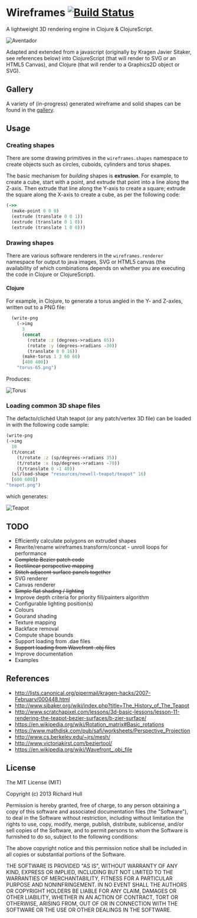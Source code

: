 # Wireframes [![Build Status](https://secure.travis-ci.org/rm-hull/wireframes.png)](http://travis-ci.org/rm-hull/wireframes)

A lightweight 3D rendering engine in Clojure & ClojureScript.

![Aventador](https://raw.github.com/rm-hull/wireframes/master/doc/gallery/translucent/aventador.png)

Adapted and extended from a javascript (originally by Kragen Javier Sitaker, see references below) 
into ClojureScript (that will render to SVG or an HTML5 Canvas), and Clojure (that will render to a 
Graphics2D object or SVG).

## Gallery

A variety of (in-progress) generated wireframe and solid shapes can be found 
in the [gallery](https://github.com/rm-hull/wireframes/blob/master/GALLERY.md).

## Usage

### Creating shapes

There are some drawing primitives in the ```wireframes.shapes``` namespace to create
objects such as circles, cuboids, cylinders and torus shapes.

The basic mechanism for *building* shapes is **extrusion**. For example, to create a cube, 
start with a point, and extrude that point into a line along the Z-axis. Then extrude
that line along the Y-axis to create a square; extrude the square along the X-axis to
create a cube, as per the following code:

```clojure
(->>
  (make-point 0 0 0)
  (extrude (translate 0 0 1))
  (extrude (translate 0 1 0))
  (extrude (translate 1 0 0)))
```

### Drawing shapes

There are various software renderers in the ```wireframes.renderer``` namespace for
output to java images, SVG or HTML5 canvas (the availability of which combinations
depends on whether you are executing the code in Clojure or ClojureScript).

#### Clojure

For example, in Clojure, to generate a torus angled in the Y- and Z-axles, written
out to a PNG file:

```clojure
  (write-png
    (->img
      3
      (concat
        (rotate :z (degrees->radians 65))
        (rotate :y (degrees->radians -30))
        (translate 0 0 16))
      (make-torus 1 3 60 60)
      [400 400])
    "torus-65.png")
```
Produces:

![Torus](https://raw.github.com/rm-hull/wireframes/master/doc/gallery/transparent/torus.png)

### Loading common 3D shape files

The defacto/clichéd Utah teapot (or any patch/vertex 3D file) can be loaded in with the following
code sample:

```clojure
(write-png
(->img
  10
  (t/concat
    (t/rotate :z (sp/degrees->radians 35))
    (t/rotate :x (sp/degrees->radians -70))
    (t/translate 0 -1 40))
  (sl/load-shape "resources/newell-teapot/teapot" 16)
  [600 600])
"teapot.png")
```
which generates:

![Teapot](https://raw.github.com/rm-hull/wireframes/master/doc/gallery/translucent/teapot.png)

## TODO

* Efficiently calculate polygons on extruded shapes
* Rewrite/rename wireframes.transform/concat - unroll loops for performance
* ~~Complete Bezier patch code~~
* ~~Rectilinear perspective mapping~~
* ~~Stitch adjacent surface panels together~~
* SVG renderer
* Canvas renderer
* ~~Simple flat shading / lighting~~
* Improve depth criteria for priority fill/painters algorithm
* Configurable lighting position(s)
* Colours
* Gourand shading
* Texture mapping
* Backface removal
* Compute shape bounds
* Support loading from .dae files
* ~~Support loading from Wavefront .obj files~~
* Improve documentation
* Examples

## References

* http://lists.canonical.org/pipermail/kragen-hacks/2007-February/000448.html
* http://www.sjbaker.org/wiki/index.php?title=The_History_of_The_Teapot
* http://www.scratchapixel.com/lessons/3d-basic-lessons/lesson-11-rendering-the-teapot-bezier-surfaces/b-zier-surface/
* https://en.wikipedia.org/wiki/Rotation_matrix#Basic_rotations
* https://www.mathdisk.com/pub/safi/worksheets/Perspective_Projection
* http://www.cs.berkeley.edu/~jrs/mesh/
* http://www.victoriakirst.com/beziertool/
* https://en.wikipedia.org/wiki/Wavefront_.obj_file

## License

The MIT License (MIT)

Copyright (c) 2013 Richard Hull

Permission is hereby granted, free of charge, to any person obtaining a copy of
this software and associated documentation files (the "Software"), to deal in
the Software without restriction, including without limitation the rights to
use, copy, modify, merge, publish, distribute, sublicense, and/or sell copies of
the Software, and to permit persons to whom the Software is furnished to do so,
subject to the following conditions:

The above copyright notice and this permission notice shall be included in all
copies or substantial portions of the Software.

THE SOFTWARE IS PROVIDED "AS IS", WITHOUT WARRANTY OF ANY KIND, EXPRESS OR
IMPLIED, INCLUDING BUT NOT LIMITED TO THE WARRANTIES OF MERCHANTABILITY, FITNESS
FOR A PARTICULAR PURPOSE AND NONINFRINGEMENT. IN NO EVENT SHALL THE AUTHORS OR
COPYRIGHT HOLDERS BE LIABLE FOR ANY CLAIM, DAMAGES OR OTHER LIABILITY, WHETHER
IN AN ACTION OF CONTRACT, TORT OR OTHERWISE, ARISING FROM, OUT OF OR IN
CONNECTION WITH THE SOFTWARE OR THE USE OR OTHER DEALINGS IN THE SOFTWARE.

